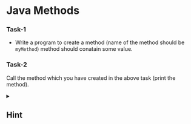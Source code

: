 # Java Methods

### Task-1

- Write a program to create a method (name of the method should be `myMethod`) method should conatain some value. 

### Task-2

Call the method which you have created in the above task (print the method).

<details>
  <summary><h2>Hint</h2></summary>
  
- A method must be declared within a class. It is defined with the name of the method, followed by `parentheses ()`.
- To call a method in Java, write the method's name followed by two `parentheses ()` and a `semicolon ;` .
  
</details>
